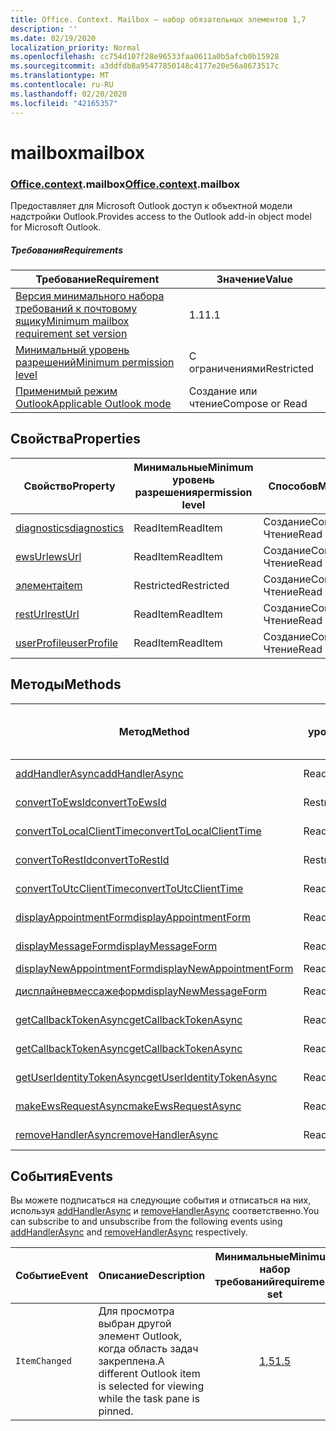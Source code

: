```yaml
---
title: Office. Context. Mailbox — набор обязательных элементов 1,7
description: ''
ms.date: 02/19/2020
localization_priority: Normal
ms.openlocfilehash: cc754d107f28e96533faa0611a0b5afcb0b15928
ms.sourcegitcommit: a3ddfdb8a95477850148c4177e20e56a8673517c
ms.translationtype: MT
ms.contentlocale: ru-RU
ms.lasthandoff: 02/20/2020
ms.locfileid: "42165357"
---
```

# <a name="mailbox"></a><span data-ttu-id="55d9c-102">mailbox</span><span class="sxs-lookup"><span data-stu-id="55d9c-102">mailbox</span></span>

### <a name="officecontextmailbox"></a><span data-ttu-id="55d9c-103">[Office](office.md)[.context](office.context.md).mailbox</span><span class="sxs-lookup"><span data-stu-id="55d9c-103">[Office](office.md)[.context](office.context.md).mailbox</span></span>

<span data-ttu-id="55d9c-104">Предоставляет для Microsoft Outlook доступ к объектной модели надстройки Outlook.</span><span class="sxs-lookup"><span data-stu-id="55d9c-104">Provides access to the Outlook add-in object model for Microsoft Outlook.</span></span>

##### <a name="requirements"></a><span data-ttu-id="55d9c-105">Требования</span><span class="sxs-lookup"><span data-stu-id="55d9c-105">Requirements</span></span>

|<span data-ttu-id="55d9c-106">Требование</span><span class="sxs-lookup"><span data-stu-id="55d9c-106">Requirement</span></span>| <span data-ttu-id="55d9c-107">Значение</span><span class="sxs-lookup"><span data-stu-id="55d9c-107">Value</span></span>|
|---|---|
|[<span data-ttu-id="55d9c-108">Версия минимального набора требований к почтовому ящику</span><span class="sxs-lookup"><span data-stu-id="55d9c-108">Minimum mailbox requirement set version</span></span>](../../requirement-sets/outlook-api-requirement-sets.md)| <span data-ttu-id="55d9c-109">1.1</span><span class="sxs-lookup"><span data-stu-id="55d9c-109">1.1</span></span>|
|[<span data-ttu-id="55d9c-110">Минимальный уровень разрешений</span><span class="sxs-lookup"><span data-stu-id="55d9c-110">Minimum permission level</span></span>](../../../outlook/understanding-outlook-add-in-permissions.md)| <span data-ttu-id="55d9c-111">С ограничениями</span><span class="sxs-lookup"><span data-stu-id="55d9c-111">Restricted</span></span>|
|[<span data-ttu-id="55d9c-112">Применимый режим Outlook</span><span class="sxs-lookup"><span data-stu-id="55d9c-112">Applicable Outlook mode</span></span>](../../../outlook/outlook-add-ins-overview.md#extension-points)| <span data-ttu-id="55d9c-113">Создание или чтение</span><span class="sxs-lookup"><span data-stu-id="55d9c-113">Compose or Read</span></span>|

## <a name="properties"></a><span data-ttu-id="55d9c-114">Свойства</span><span class="sxs-lookup"><span data-stu-id="55d9c-114">Properties</span></span>

| <span data-ttu-id="55d9c-115">Свойство</span><span class="sxs-lookup"><span data-stu-id="55d9c-115">Property</span></span> | <span data-ttu-id="55d9c-116">Минимальные</span><span class="sxs-lookup"><span data-stu-id="55d9c-116">Minimum</span></span><br><span data-ttu-id="55d9c-117">уровень разрешения</span><span class="sxs-lookup"><span data-stu-id="55d9c-117">permission level</span></span> | <span data-ttu-id="55d9c-118">Способов</span><span class="sxs-lookup"><span data-stu-id="55d9c-118">Modes</span></span> | <span data-ttu-id="55d9c-119">Тип возвращаемых данных</span><span class="sxs-lookup"><span data-stu-id="55d9c-119">Return type</span></span> | <span data-ttu-id="55d9c-120">Минимальные</span><span class="sxs-lookup"><span data-stu-id="55d9c-120">Minimum</span></span><br><span data-ttu-id="55d9c-121">набор требований</span><span class="sxs-lookup"><span data-stu-id="55d9c-121">requirement set</span></span> |
|---|---|---|---|:---:|
| [<span data-ttu-id="55d9c-122">diagnostics</span><span class="sxs-lookup"><span data-stu-id="55d9c-122">diagnostics</span></span>](/javascript/api/outlook/office.mailbox?view=outlook-js-1.7#diagnostics) | <span data-ttu-id="55d9c-123">ReadItem</span><span class="sxs-lookup"><span data-stu-id="55d9c-123">ReadItem</span></span> | <span data-ttu-id="55d9c-124">Создание</span><span class="sxs-lookup"><span data-stu-id="55d9c-124">Compose</span></span><br><span data-ttu-id="55d9c-125">Чтение</span><span class="sxs-lookup"><span data-stu-id="55d9c-125">Read</span></span> | [<span data-ttu-id="55d9c-126">Диагностики</span><span class="sxs-lookup"><span data-stu-id="55d9c-126">Diagnostics</span></span>](/javascript/api/outlook/office.diagnostics?view=outlook-js-1.7) | [<span data-ttu-id="55d9c-127">1.1</span><span class="sxs-lookup"><span data-stu-id="55d9c-127">1.1</span></span>](../requirement-set-1.1/outlook-requirement-set-1.1.md) |
| [<span data-ttu-id="55d9c-128">ewsUrl</span><span class="sxs-lookup"><span data-stu-id="55d9c-128">ewsUrl</span></span>](/javascript/api/outlook/office.mailbox?view=outlook-js-1.7#ewsurl) | <span data-ttu-id="55d9c-129">ReadItem</span><span class="sxs-lookup"><span data-stu-id="55d9c-129">ReadItem</span></span> | <span data-ttu-id="55d9c-130">Создание</span><span class="sxs-lookup"><span data-stu-id="55d9c-130">Compose</span></span><br><span data-ttu-id="55d9c-131">Чтение</span><span class="sxs-lookup"><span data-stu-id="55d9c-131">Read</span></span> | <span data-ttu-id="55d9c-132">String</span><span class="sxs-lookup"><span data-stu-id="55d9c-132">String</span></span> | [<span data-ttu-id="55d9c-133">1.1</span><span class="sxs-lookup"><span data-stu-id="55d9c-133">1.1</span></span>](../requirement-set-1.1/outlook-requirement-set-1.1.md) |
| [<span data-ttu-id="55d9c-134">элемента</span><span class="sxs-lookup"><span data-stu-id="55d9c-134">item</span></span>](office.context.mailbox.item.md) | <span data-ttu-id="55d9c-135">Restricted</span><span class="sxs-lookup"><span data-stu-id="55d9c-135">Restricted</span></span> | <span data-ttu-id="55d9c-136">Создание</span><span class="sxs-lookup"><span data-stu-id="55d9c-136">Compose</span></span><br><span data-ttu-id="55d9c-137">Чтение</span><span class="sxs-lookup"><span data-stu-id="55d9c-137">Read</span></span> | [<span data-ttu-id="55d9c-138">Элемент</span><span class="sxs-lookup"><span data-stu-id="55d9c-138">Item</span></span>](/javascript/api/outlook/office.item?view=outlook-js-1.7) | [<span data-ttu-id="55d9c-139">1.1</span><span class="sxs-lookup"><span data-stu-id="55d9c-139">1.1</span></span>](../requirement-set-1.1/outlook-requirement-set-1.1.md) |
| [<span data-ttu-id="55d9c-140">restUrl</span><span class="sxs-lookup"><span data-stu-id="55d9c-140">restUrl</span></span>](/javascript/api/outlook/office.mailbox?view=outlook-js-1.7#resturl) | <span data-ttu-id="55d9c-141">ReadItem</span><span class="sxs-lookup"><span data-stu-id="55d9c-141">ReadItem</span></span> | <span data-ttu-id="55d9c-142">Создание</span><span class="sxs-lookup"><span data-stu-id="55d9c-142">Compose</span></span><br><span data-ttu-id="55d9c-143">Чтение</span><span class="sxs-lookup"><span data-stu-id="55d9c-143">Read</span></span> | <span data-ttu-id="55d9c-144">String</span><span class="sxs-lookup"><span data-stu-id="55d9c-144">String</span></span> | [<span data-ttu-id="55d9c-145">1,5</span><span class="sxs-lookup"><span data-stu-id="55d9c-145">1.5</span></span>](../requirement-set-1.5/outlook-requirement-set-1.5.md) |
| [<span data-ttu-id="55d9c-146">userProfile</span><span class="sxs-lookup"><span data-stu-id="55d9c-146">userProfile</span></span>](/javascript/api/outlook/office.mailbox?view=outlook-js-1.7#userprofile) | <span data-ttu-id="55d9c-147">ReadItem</span><span class="sxs-lookup"><span data-stu-id="55d9c-147">ReadItem</span></span> | <span data-ttu-id="55d9c-148">Создание</span><span class="sxs-lookup"><span data-stu-id="55d9c-148">Compose</span></span><br><span data-ttu-id="55d9c-149">Чтение</span><span class="sxs-lookup"><span data-stu-id="55d9c-149">Read</span></span> | [<span data-ttu-id="55d9c-150">UserProfile</span><span class="sxs-lookup"><span data-stu-id="55d9c-150">UserProfile</span></span>](/javascript/api/outlook/office.userprofile?view=outlook-js-1.7) | [<span data-ttu-id="55d9c-151">1.1</span><span class="sxs-lookup"><span data-stu-id="55d9c-151">1.1</span></span>](../requirement-set-1.1/outlook-requirement-set-1.1.md) |

## <a name="methods"></a><span data-ttu-id="55d9c-152">Методы</span><span class="sxs-lookup"><span data-stu-id="55d9c-152">Methods</span></span>

| <span data-ttu-id="55d9c-153">Метод</span><span class="sxs-lookup"><span data-stu-id="55d9c-153">Method</span></span> | <span data-ttu-id="55d9c-154">Минимальные</span><span class="sxs-lookup"><span data-stu-id="55d9c-154">Minimum</span></span><br><span data-ttu-id="55d9c-155">уровень разрешения</span><span class="sxs-lookup"><span data-stu-id="55d9c-155">permission level</span></span> | <span data-ttu-id="55d9c-156">Способов</span><span class="sxs-lookup"><span data-stu-id="55d9c-156">Modes</span></span> | <span data-ttu-id="55d9c-157">Минимальные</span><span class="sxs-lookup"><span data-stu-id="55d9c-157">Minimum</span></span><br><span data-ttu-id="55d9c-158">набор требований</span><span class="sxs-lookup"><span data-stu-id="55d9c-158">requirement set</span></span> |
|---|---|---|:---:|
| [<span data-ttu-id="55d9c-159">addHandlerAsync</span><span class="sxs-lookup"><span data-stu-id="55d9c-159">addHandlerAsync</span></span>](/javascript/api/outlook/office.mailbox?view=outlook-js-1.7#addhandlerasync-eventtype--handler--options--callback-) | <span data-ttu-id="55d9c-160">ReadItem</span><span class="sxs-lookup"><span data-stu-id="55d9c-160">ReadItem</span></span> | <span data-ttu-id="55d9c-161">Создание</span><span class="sxs-lookup"><span data-stu-id="55d9c-161">Compose</span></span><br><span data-ttu-id="55d9c-162">Чтение</span><span class="sxs-lookup"><span data-stu-id="55d9c-162">Read</span></span> | [<span data-ttu-id="55d9c-163">1,5</span><span class="sxs-lookup"><span data-stu-id="55d9c-163">1.5</span></span>](../requirement-set-1.5/outlook-requirement-set-1.5.md) |
| [<span data-ttu-id="55d9c-164">convertToEwsId</span><span class="sxs-lookup"><span data-stu-id="55d9c-164">convertToEwsId</span></span>](/javascript/api/outlook/office.mailbox?view=outlook-js-1.7#converttoewsid-itemid--restversion-) | <span data-ttu-id="55d9c-165">Restricted</span><span class="sxs-lookup"><span data-stu-id="55d9c-165">Restricted</span></span> | <span data-ttu-id="55d9c-166">Создание</span><span class="sxs-lookup"><span data-stu-id="55d9c-166">Compose</span></span><br><span data-ttu-id="55d9c-167">Чтение</span><span class="sxs-lookup"><span data-stu-id="55d9c-167">Read</span></span> | [<span data-ttu-id="55d9c-168">1.3</span><span class="sxs-lookup"><span data-stu-id="55d9c-168">1.3</span></span>](../requirement-set-1.3/outlook-requirement-set-1.3.md) |
| [<span data-ttu-id="55d9c-169">convertToLocalClientTime</span><span class="sxs-lookup"><span data-stu-id="55d9c-169">convertToLocalClientTime</span></span>](/javascript/api/outlook/office.mailbox?view=outlook-js-1.7#converttolocalclienttime-timevalue-) | <span data-ttu-id="55d9c-170">ReadItem</span><span class="sxs-lookup"><span data-stu-id="55d9c-170">ReadItem</span></span> | <span data-ttu-id="55d9c-171">Создание</span><span class="sxs-lookup"><span data-stu-id="55d9c-171">Compose</span></span><br><span data-ttu-id="55d9c-172">Чтение</span><span class="sxs-lookup"><span data-stu-id="55d9c-172">Read</span></span> | [<span data-ttu-id="55d9c-173">1.1</span><span class="sxs-lookup"><span data-stu-id="55d9c-173">1.1</span></span>](../requirement-set-1.1/outlook-requirement-set-1.1.md) |
| [<span data-ttu-id="55d9c-174">convertToRestId</span><span class="sxs-lookup"><span data-stu-id="55d9c-174">convertToRestId</span></span>](/javascript/api/outlook/office.mailbox?view=outlook-js-1.7#converttorestid-itemid--restversion-) | <span data-ttu-id="55d9c-175">Restricted</span><span class="sxs-lookup"><span data-stu-id="55d9c-175">Restricted</span></span> | <span data-ttu-id="55d9c-176">Создание</span><span class="sxs-lookup"><span data-stu-id="55d9c-176">Compose</span></span><br><span data-ttu-id="55d9c-177">Чтение</span><span class="sxs-lookup"><span data-stu-id="55d9c-177">Read</span></span> | [<span data-ttu-id="55d9c-178">1.3</span><span class="sxs-lookup"><span data-stu-id="55d9c-178">1.3</span></span>](../requirement-set-1.3/outlook-requirement-set-1.3.md) |
| [<span data-ttu-id="55d9c-179">convertToUtcClientTime</span><span class="sxs-lookup"><span data-stu-id="55d9c-179">convertToUtcClientTime</span></span>](/javascript/api/outlook/office.mailbox?view=outlook-js-1.7#converttoutcclienttime-input-) | <span data-ttu-id="55d9c-180">ReadItem</span><span class="sxs-lookup"><span data-stu-id="55d9c-180">ReadItem</span></span> | <span data-ttu-id="55d9c-181">Создание</span><span class="sxs-lookup"><span data-stu-id="55d9c-181">Compose</span></span><br><span data-ttu-id="55d9c-182">Чтение</span><span class="sxs-lookup"><span data-stu-id="55d9c-182">Read</span></span> | [<span data-ttu-id="55d9c-183">1.1</span><span class="sxs-lookup"><span data-stu-id="55d9c-183">1.1</span></span>](../requirement-set-1.1/outlook-requirement-set-1.1.md) |
| [<span data-ttu-id="55d9c-184">displayAppointmentForm</span><span class="sxs-lookup"><span data-stu-id="55d9c-184">displayAppointmentForm</span></span>](/javascript/api/outlook/office.mailbox?view=outlook-js-1.7#displayappointmentform-itemid-) | <span data-ttu-id="55d9c-185">ReadItem</span><span class="sxs-lookup"><span data-stu-id="55d9c-185">ReadItem</span></span> | <span data-ttu-id="55d9c-186">Создание</span><span class="sxs-lookup"><span data-stu-id="55d9c-186">Compose</span></span><br><span data-ttu-id="55d9c-187">Чтение</span><span class="sxs-lookup"><span data-stu-id="55d9c-187">Read</span></span> | [<span data-ttu-id="55d9c-188">1.1</span><span class="sxs-lookup"><span data-stu-id="55d9c-188">1.1</span></span>](../requirement-set-1.1/outlook-requirement-set-1.1.md) |
| [<span data-ttu-id="55d9c-189">displayMessageForm</span><span class="sxs-lookup"><span data-stu-id="55d9c-189">displayMessageForm</span></span>](/javascript/api/outlook/office.mailbox?view=outlook-js-1.7#displaymessageform-itemid-) | <span data-ttu-id="55d9c-190">ReadItem</span><span class="sxs-lookup"><span data-stu-id="55d9c-190">ReadItem</span></span> | <span data-ttu-id="55d9c-191">Создание</span><span class="sxs-lookup"><span data-stu-id="55d9c-191">Compose</span></span><br><span data-ttu-id="55d9c-192">Чтение</span><span class="sxs-lookup"><span data-stu-id="55d9c-192">Read</span></span> | [<span data-ttu-id="55d9c-193">1.1</span><span class="sxs-lookup"><span data-stu-id="55d9c-193">1.1</span></span>](../requirement-set-1.1/outlook-requirement-set-1.1.md) |
| [<span data-ttu-id="55d9c-194">displayNewAppointmentForm</span><span class="sxs-lookup"><span data-stu-id="55d9c-194">displayNewAppointmentForm</span></span>](/javascript/api/outlook/office.mailbox?view=outlook-js-1.7#displaynewappointmentform-parameters-) | <span data-ttu-id="55d9c-195">ReadItem</span><span class="sxs-lookup"><span data-stu-id="55d9c-195">ReadItem</span></span> | <span data-ttu-id="55d9c-196">Чтение</span><span class="sxs-lookup"><span data-stu-id="55d9c-196">Read</span></span> | [<span data-ttu-id="55d9c-197">1.1</span><span class="sxs-lookup"><span data-stu-id="55d9c-197">1.1</span></span>](../requirement-set-1.1/outlook-requirement-set-1.1.md) |
| [<span data-ttu-id="55d9c-198">дисплайневмессажеформ</span><span class="sxs-lookup"><span data-stu-id="55d9c-198">displayNewMessageForm</span></span>](/javascript/api/outlook/office.mailbox?view=outlook-js-1.7#displaynewmessageform-parameters-) | <span data-ttu-id="55d9c-199">ReadItem</span><span class="sxs-lookup"><span data-stu-id="55d9c-199">ReadItem</span></span> | <span data-ttu-id="55d9c-200">Создание</span><span class="sxs-lookup"><span data-stu-id="55d9c-200">Compose</span></span><br><span data-ttu-id="55d9c-201">Чтение</span><span class="sxs-lookup"><span data-stu-id="55d9c-201">Read</span></span> | [<span data-ttu-id="55d9c-202">1,6</span><span class="sxs-lookup"><span data-stu-id="55d9c-202">1.6</span></span>](../requirement-set-1.6/outlook-requirement-set-1.6.md) |
| [<span data-ttu-id="55d9c-203">getCallbackTokenAsync</span><span class="sxs-lookup"><span data-stu-id="55d9c-203">getCallbackTokenAsync</span></span>](/javascript/api/outlook/office.mailbox?view=outlook-js-1.7#getcallbacktokenasync-options--callback-) | <span data-ttu-id="55d9c-204">ReadItem</span><span class="sxs-lookup"><span data-stu-id="55d9c-204">ReadItem</span></span> | <span data-ttu-id="55d9c-205">Создание</span><span class="sxs-lookup"><span data-stu-id="55d9c-205">Compose</span></span><br><span data-ttu-id="55d9c-206">Чтение</span><span class="sxs-lookup"><span data-stu-id="55d9c-206">Read</span></span> | [<span data-ttu-id="55d9c-207">1,5</span><span class="sxs-lookup"><span data-stu-id="55d9c-207">1.5</span></span>](../requirement-set-1.5/outlook-requirement-set-1.5.md) |
| [<span data-ttu-id="55d9c-208">getCallbackTokenAsync</span><span class="sxs-lookup"><span data-stu-id="55d9c-208">getCallbackTokenAsync</span></span>](/javascript/api/outlook/office.mailbox?view=outlook-js-1.7#getcallbacktokenasync-callback--usercontext-) | <span data-ttu-id="55d9c-209">ReadItem</span><span class="sxs-lookup"><span data-stu-id="55d9c-209">ReadItem</span></span> | <span data-ttu-id="55d9c-210">Создание</span><span class="sxs-lookup"><span data-stu-id="55d9c-210">Compose</span></span><br><span data-ttu-id="55d9c-211">Чтение</span><span class="sxs-lookup"><span data-stu-id="55d9c-211">Read</span></span> | [<span data-ttu-id="55d9c-212">1.3</span><span class="sxs-lookup"><span data-stu-id="55d9c-212">1.3</span></span>](../requirement-set-1.3/outlook-requirement-set-1.3.md)<br>[<span data-ttu-id="55d9c-213">1.1</span><span class="sxs-lookup"><span data-stu-id="55d9c-213">1.1</span></span>](../requirement-set-1.1/outlook-requirement-set-1.1.md) |
| [<span data-ttu-id="55d9c-214">getUserIdentityTokenAsync</span><span class="sxs-lookup"><span data-stu-id="55d9c-214">getUserIdentityTokenAsync</span></span>](/javascript/api/outlook/office.mailbox?view=outlook-js-1.7#getuseridentitytokenasync-callback--usercontext-) | <span data-ttu-id="55d9c-215">ReadItem</span><span class="sxs-lookup"><span data-stu-id="55d9c-215">ReadItem</span></span> | <span data-ttu-id="55d9c-216">Создание</span><span class="sxs-lookup"><span data-stu-id="55d9c-216">Compose</span></span><br><span data-ttu-id="55d9c-217">Чтение</span><span class="sxs-lookup"><span data-stu-id="55d9c-217">Read</span></span> | [<span data-ttu-id="55d9c-218">1.1</span><span class="sxs-lookup"><span data-stu-id="55d9c-218">1.1</span></span>](../requirement-set-1.1/outlook-requirement-set-1.1.md) |
| [<span data-ttu-id="55d9c-219">makeEwsRequestAsync</span><span class="sxs-lookup"><span data-stu-id="55d9c-219">makeEwsRequestAsync</span></span>](/javascript/api/outlook/office.mailbox?view=outlook-js-1.7#makeewsrequestasync-data--callback--usercontext-) | <span data-ttu-id="55d9c-220">ReadWriteMailbox</span><span class="sxs-lookup"><span data-stu-id="55d9c-220">ReadWriteMailbox</span></span> | <span data-ttu-id="55d9c-221">Создание</span><span class="sxs-lookup"><span data-stu-id="55d9c-221">Compose</span></span><br><span data-ttu-id="55d9c-222">Чтение</span><span class="sxs-lookup"><span data-stu-id="55d9c-222">Read</span></span> | [<span data-ttu-id="55d9c-223">1.1</span><span class="sxs-lookup"><span data-stu-id="55d9c-223">1.1</span></span>](../requirement-set-1.1/outlook-requirement-set-1.1.md) |
| [<span data-ttu-id="55d9c-224">removeHandlerAsync</span><span class="sxs-lookup"><span data-stu-id="55d9c-224">removeHandlerAsync</span></span>](/javascript/api/outlook/office.mailbox?view=outlook-js-1.7#removehandlerasync-eventtype--options--callback-) | <span data-ttu-id="55d9c-225">ReadItem</span><span class="sxs-lookup"><span data-stu-id="55d9c-225">ReadItem</span></span> | <span data-ttu-id="55d9c-226">Создание</span><span class="sxs-lookup"><span data-stu-id="55d9c-226">Compose</span></span><br><span data-ttu-id="55d9c-227">Чтение</span><span class="sxs-lookup"><span data-stu-id="55d9c-227">Read</span></span> | [<span data-ttu-id="55d9c-228">1,5</span><span class="sxs-lookup"><span data-stu-id="55d9c-228">1.5</span></span>](../requirement-set-1.5/outlook-requirement-set-1.5.md) |

## <a name="events"></a><span data-ttu-id="55d9c-229">События</span><span class="sxs-lookup"><span data-stu-id="55d9c-229">Events</span></span>

<span data-ttu-id="55d9c-230">Вы можете подписаться на следующие события и отписаться на них, используя [addHandlerAsync](/javascript/api/outlook/office.mailbox?view=outlook-js-1.7#addhandlerasync-eventtype--handler--options--callback-) и [removeHandlerAsync](/javascript/api/outlook/office.mailbox?view=outlook-js-1.7#removehandlerasync-eventtype--options--callback-) соответственно.</span><span class="sxs-lookup"><span data-stu-id="55d9c-230">You can subscribe to and unsubscribe from the following events using [addHandlerAsync](/javascript/api/outlook/office.mailbox?view=outlook-js-1.7#addhandlerasync-eventtype--handler--options--callback-) and [removeHandlerAsync](/javascript/api/outlook/office.mailbox?view=outlook-js-1.7#removehandlerasync-eventtype--options--callback-) respectively.</span></span>

| <span data-ttu-id="55d9c-231">Событие</span><span class="sxs-lookup"><span data-stu-id="55d9c-231">Event</span></span> | <span data-ttu-id="55d9c-232">Описание</span><span class="sxs-lookup"><span data-stu-id="55d9c-232">Description</span></span> | <span data-ttu-id="55d9c-233">Минимальные</span><span class="sxs-lookup"><span data-stu-id="55d9c-233">Minimum</span></span><br><span data-ttu-id="55d9c-234">набор требований</span><span class="sxs-lookup"><span data-stu-id="55d9c-234">requirement set</span></span> |
|---|---|:---:|
|`ItemChanged`| <span data-ttu-id="55d9c-235">Для просмотра выбран другой элемент Outlook, когда область задач закреплена.</span><span class="sxs-lookup"><span data-stu-id="55d9c-235">A different Outlook item is selected for viewing while the task pane is pinned.</span></span> | [<span data-ttu-id="55d9c-236">1,5</span><span class="sxs-lookup"><span data-stu-id="55d9c-236">1.5</span></span>](../requirement-set-1.5/outlook-requirement-set-1.5.md) |
